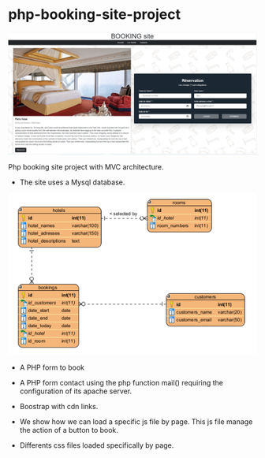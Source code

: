 # php-booking-site-project

![BOOKINGCAPTURE!](https://github.com/if-web-dev/booking-site-php-pdo-project/blob/main/public/Assets/images/Capture-hotel.PNG)

Php booking site project with MVC architecture.

* The site uses a Mysql database.

![UMLCAPTURE!](https://github.com/if-web-dev/booking-site-php-pdo-project/blob/main/public/Assets/images/model-relationnel.PNG)

* A PHP form to book

* A PHP form contact using the php function mail() requiring the configuration of its apache server.

* Boostrap with cdn links.

* We show how we can load a specific js file by page. This js file manage the action of a button to book. 

* Differents css files loaded specifically by page.
